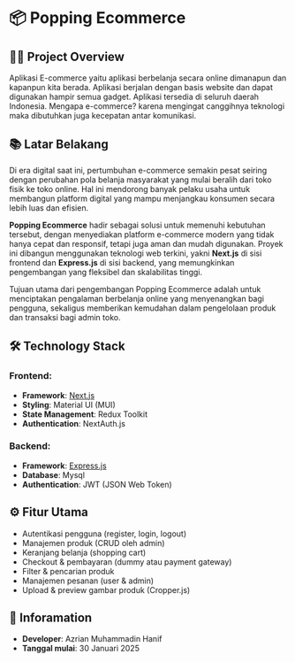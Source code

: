 # 📦 Popping Ecommerce

## 🧑‍💻 Project Overview

Aplikasi E-commerce yaitu aplikasi berbelanja secara online dimanapun dan kapanpun kita berada. Aplikasi berjalan dengan basis website dan dapat digunakan hampir semua gadget. Aplikasi tersedia di seluruh daerah Indonesia. Mengapa e-commerce? karena mengingat canggihnya teknologi maka dibutuhkan juga kecepatan antar komunikasi.

## 📚 Latar Belakang

Di era digital saat ini, pertumbuhan e-commerce semakin pesat seiring dengan perubahan pola belanja masyarakat yang mulai beralih dari toko fisik ke toko online. Hal ini mendorong banyak pelaku usaha untuk membangun platform digital yang mampu menjangkau konsumen secara lebih luas dan efisien.

**Popping Ecommerce** hadir sebagai solusi untuk memenuhi kebutuhan tersebut, dengan menyediakan platform e-commerce modern yang tidak hanya cepat dan responsif, tetapi juga aman dan mudah digunakan. Proyek ini dibangun menggunakan teknologi web terkini, yakni **Next.js** di sisi frontend dan **Express.js** di sisi backend, yang memungkinkan pengembangan yang fleksibel dan skalabilitas tinggi.

Tujuan utama dari pengembangan Popping Ecommerce adalah untuk menciptakan pengalaman berbelanja online yang menyenangkan bagi pengguna, sekaligus memberikan kemudahan dalam pengelolaan produk dan transaksi bagi admin toko.

## 🛠️ Technology Stack

### Frontend:

- **Framework**: [Next.js](https://nextjs.org/)
- **Styling**: Material UI (MUI)
- **State Management**: Redux Toolkit
- **Authentication**: NextAuth.js

### Backend:

- **Framework**: [Express.js](https://expressjs.com/)
- **Database**: Mysql
- **Authentication**: JWT (JSON Web Token)

## ⚙️ Fitur Utama

- Autentikasi pengguna (register, login, logout)
- Manajemen produk (CRUD oleh admin)
- Keranjang belanja (shopping cart)
- Checkout & pembayaran (dummy atau payment gateway)
- Filter & pencarian produk
- Manajemen pesanan (user & admin)
- Upload & preview gambar produk (Cropper.js)

## 📄 Inforamation

- **Developer**: Azrian Muhammadin Hanif
- **Tanggal mulai**: 30 Januari 2025

